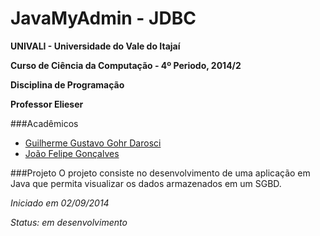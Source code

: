 JavaMyAdmin - JDBC
==================

**UNIVALI - Universidade do Vale do Itajaí**

**Curso de Ciência da Computação - 4º Periodo,	2014/2**

**Disciplina de Programação**

**Professor Elieser**


###Acadêmicos

* [Guilherme Gustavo Gohr Darosci](https://github.com/Momentanius)
* [João Felipe Gonçalves](https://github.com/JFRode)


###Projeto
O projeto consiste no desenvolvimento de uma aplicação em Java que permita visualizar os dados armazenados em um SGBD.


*Iniciado em 02/09/2014*

*Status: em desenvolvimento*
